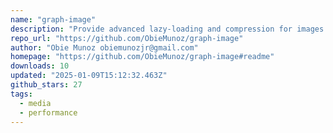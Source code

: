 ```yaml
---
name: "graph-image"
description: "Provide advanced lazy-loading and compression for images in Svelte."
repo_url: "https://github.com/ObieMunoz/graph-image"
author: "Obie Munoz obiemunozjr@gmail.com"
homepage: "https://github.com/ObieMunoz/graph-image#readme"
downloads: 10
updated: "2025-01-09T15:12:32.463Z"
github_stars: 27
tags: 
  - media
  - performance
---
```

